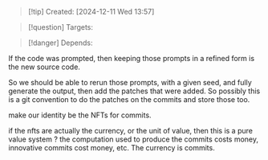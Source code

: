 
>[!tip] Created: [2024-12-11 Wed 13:57]

>[!question] Targets: 

>[!danger] Depends: 

If the code was prompted, then keeping those prompts in a refined form is the new source code.

So we should be able to rerun those prompts, with a given seed, and fully generate the output, then add the patches that were added.  So possibly this is a git convention to do the patches on the commits and store those too.

make our identity be the NFTs for commits.

if the nfts are actually the currency, or the unit of value, then this is a pure value system ?  the computation used to produce the commits costs money, innovative commits cost money, etc.  The currency is commits.